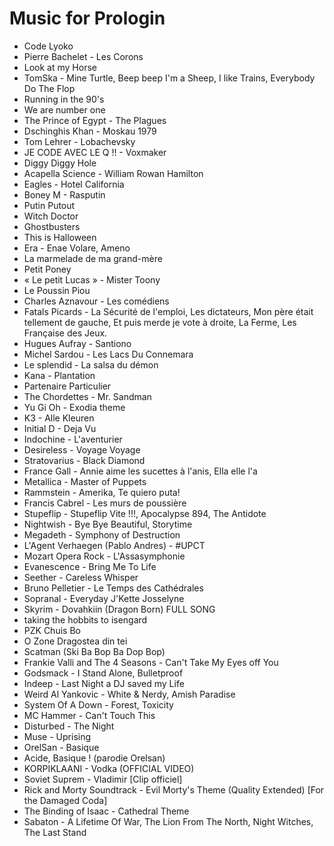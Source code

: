 # Music for Prologin
* Code Lyoko
* Pierre Bachelet - Les Corons
* Look at my Horse
* TomSka - Mine Turtle, Beep beep I'm a Sheep, I like Trains, Everybody Do The Flop
* Running in the 90's
* We are number one
* The Prince of Egypt - The Plagues
* Dschinghis Khan - Moskau 1979
* Tom Lehrer - Lobachevsky
* JE CODE AVEC LE Q !! - Voxmaker
* Diggy Diggy Hole
* Acapella Science - William Rowan Hamilton
* Eagles - Hotel California
* Boney M - Rasputin
* Putin Putout
* Witch Doctor
* Ghostbusters
* This is Halloween
* Era - Enae Volare, Ameno
* La marmelade de ma grand-mère
* Petit Poney
* « Le petit Lucas » - Mister Toony
* Le Poussin Piou
* Charles Aznavour - Les comédiens
* Fatals Picards - La Sécurité de l'emploi, Les dictateurs, Mon père était tellement de gauche, Et puis merde je vote à droite, La Ferme, Les Française des Jeux.
* Hugues Aufray - Santiono
* Michel Sardou - Les Lacs Du Connemara
* Le splendid - La salsa du démon
* Kana - Plantation
* Partenaire Particulier
* The Chordettes - Mr. Sandman
* Yu Gi Oh - Exodia theme
* K3 - Alle Kleuren
* Initial D - Deja Vu
* Indochine - L'aventurier
* Desireless - Voyage Voyage
* Stratovarius - Black Diamond
* France Gall - Annie aime les sucettes à l'anis, Ella elle l'a
* Metallica - Master of Puppets
* Rammstein - Amerika, Te quiero puta!
* Francis Cabrel - Les murs de poussière
* Stupeflip - Stupeflip Vite !!!, Apocalypse 894, The Antidote
* Nightwish - Bye Bye Beautiful, Storytime
* Megadeth - Symphony of Destruction
* L'Agent Verhaegen (Pablo Andres) - #UPCT
* Mozart Opera Rock - L'Assasymphonie 
* Evanescence - Bring Me To Life
* Seether - Careless Whisper
* Bruno Pelletier - Le Temps des Cathédrales
* Sopranal - Everyday J'Kette Josselyne
* Skyrim - Dovahkiin (Dragon Born) FULL SONG
* taking the hobbits to isengard
* PZK Chuis Bo
* O Zone Dragostea din tei
* Scatman (Ski Ba Bop Ba Dop Bop)
* Frankie Valli and The 4 Seasons - Can't Take My Eyes off You
* Godsmack - I Stand Alone, Bulletproof
* Indeep - Last Night a DJ saved my Life
* Weird Al Yankovic - White & Nerdy, Amish Paradise
* System Of A Down - Forest, Toxicity
* MC Hammer - Can't Touch This
* Disturbed - The Night
* Muse - Uprising
* OrelSan - Basique
* Acide, Basique ! (parodie Orelsan)
* KORPIKLAANI - Vodka (OFFICIAL VIDEO)
* Soviet Suprem - Vladimir [Clip officiel]
* Rick and Morty Soundtrack - Evil Morty's Theme (Quality Extended) [For the Damaged Coda]
* The Binding of Isaac - Cathedral Theme
* Sabaton - A Lifetime Of War, The Lion From The North, Night Witches, The Last Stand
